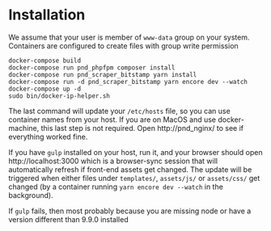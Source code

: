 Installation
====

We assume that your user is member of `www-data` group on your system. 
Containers are configured to create files with group write permission

    docker-compose build
    docker-compose run pnd_phpfpm composer install
    docker-compose run pnd_scraper_bitstamp yarn install
    docker-compose run -d pnd_scraper_bitstamp yarn encore dev --watch
    docker-compose up -d 
    sudo bin/docker-ip-helper.sh

The last command will update your `/etc/hosts` file, so you can use container names from 
your host. If you are on MacOS and use docker-machine, this last step is not required. 
Open http://pnd_nginx/ to see if everything worked fine.
 
If you have `gulp` installed on your host, run it, and your browser should open http://localhost:3000 
which is a browser-sync session that will automatically refresh if front-end assets get changed. 
The update will be triggered when either files under `templates/`, `assets/js/` or `assets/css/` 
get changed (by a container running `yarn encore dev --watch` in the background). 

If `gulp` fails, then most probably because you are missing node or have a version different than 9.9.0
installed
